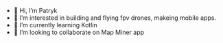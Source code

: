 - 👋 Hi, I’m Patryk
- 👀 I’m interested in building and flying fpv drones, makeing mobile apps.
- 🌱 I’m currently learning Kotlin
- 💞️ I’m looking to collaborate on Map Miner app


<!---
pstryk1/pstryk1 is a ✨ special ✨ repository because its `README.md` (this file) appears on your GitHub profile.
You can click the Preview link to take a look at your changes.
--->
